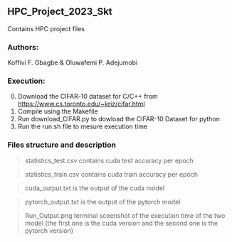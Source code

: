 ## HPC_Project_2023_Skt 
Contains HPC  project files

### Authors:

Koffivi F. Gbagbe & Oluwafemi P. Adejumobi

### Execution:
0. Download the CIFAR-10 dataset for C/C++ from https://www.cs.toronto.edu/~kriz/cifar.html
1. Compile using the Makefile
2. Run download_CIFAR.py to dowload the CIFAR-10 Dataset for python
3. Run the run.sh file  to mesure execution time 

### Files structure and description
> statistics_test.csv contains cuda test accuracy per epoch

> statistics_train.csv  contains cuda train accuracy per epoch

> cuda_output.txt is the output of the cuda model

> pytorch_output.txt is the output of the pytorch model

> Run_Output.png terminal sceenshot of the execution time of the two model
 (the first one is the cuda version and the second one is the pytorch version)





